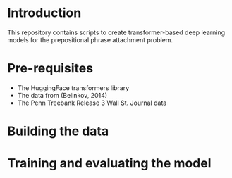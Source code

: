 # Introduction

This repository contains scripts to create transformer-based deep learning models for the prepositional phrase attachment problem. 

# Pre-requisites

* The HuggingFace transformers library
* The data from (Belinkov, 2014)
* The Penn Treebank Release 3 Wall St. Journal data

# Building the data

# Training and evaluating the model

